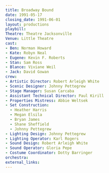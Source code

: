 ```yaml
---
title: Broadway Bound
date: 1991-05-17
closing_date: 1991-06-01
layout: productions
playbill:
Theatre: Theatre Jacksonville
Venue: Little Theatre
cast:
- Ben: Norman Howard
- Kate: Robyn Neal
- Eugene: Kevin F. Roberts
- Stan: Sam Ross
- Blance: Viviane Weil
- Jack: David Gowan
crew:
- Artistic Director: Robert Arleigh White
- Scenic Designer: Johnny Pettegrew
- Stage Manager: Susan Carcaba
- Assistant Technical Director: Paul Kirill
- Properties Mistress: Abbie Weltsek
- Set Construction:
  - Heather Harris
  - Megan Elsila
  - Bryan James
  - Shane Sheffield
  - Johnny Pettegrew
- Lighting Design: Johnny Pettegrew
- Lighting Operator: Karl Rogers
- Sound Design: Robert Arleigh White
- Sound Operator: Gloria Pepe
- Costume Coordinator: Dotty Barringer
orchestra:
external_links:
---
```

